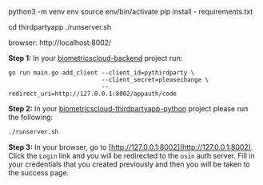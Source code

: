 python3 -m venv env
source env/bin/activate
pip install - requirements.txt

cd thirdpartyapp
./runserver.sh

browser: http://localhost:8002/


**Step 1:** In your [biometricscloud-backend](http://github.com/BCI-Innovation/biometricscloud-backend) project run:

```
go run main.go add_client --client_id=pythirdparty \
                          --client_secret=pleasechange \
                          --redirect_uri=http://127.0.0.1:8002/appauth/code
```

**Step 2:** In your [biometricscloud-thirdpartyapp-python](https://github.com/BCI-Innovation/biometricscloud-thirdpartyapp-python) project please run the following:

```bash
./runserver.sh
```

**Step 3:** In your browser, go to [http://127.0.0.1:8002](http://127.0.0.1:8002). Click the `Login` link and you will be redirected to the `osin` auth server. Fill in your credentials that you created previously and then you will be taken to the success page.
